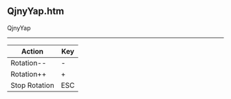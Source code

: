 QjnyYap.htm
-----------

QjnyYap

---

Action        | Key
--------------|----
Rotation--    | -
Rotation++    | +
Stop Rotation | ESC
